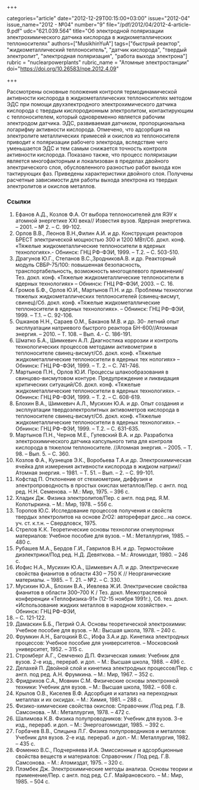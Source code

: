 +++

categories="article"
date="2012-12-29T00:15:00+03:00"
issue="2012-04"
issue_name="2012 - №04"
number="9"
file="/pdf/2012/04/2012-4-article-9.pdf"
udc="621.039.564"
title="Об электродной поляризации электрохимического датчика кислорода в жидкометаллических теплоносителях"
authors=["MusikhinYuA"]
tags=["быстрый реактор", "жидкометаллический теплоноситель", "датчик кислорода", "твердый электролит", "электродная поляризация", "работа выхода электрона"]
rubric = "nuclearpowerplants"
rubric_name = "Aтомные электростанции"
doi="https://doi.org/10.26583/npe.2012.4.09"

+++

Рассмотрены основные положения контроля термодинамической активности кислорода в жидкометаллических теплоносителях методом ЭДС при помощи двухэлектродного электрохимического датчика кислорода с твердым кислородионным электролитом, контактирующим с теплоносителем, который одновременно является рабочим электродом датчика. ЭДС, развиваемая датчиком, пропорциональна логарифму активности кислорода. Отмечено, что адсорбция на электролите металлических примесей и окислов из теплоносителя приводит к поляризации рабочего электрода, вследствие чего уменьшается ЭДС и тем самым снижается точность контроля активности кислорода. Показано также, что процесс поляризации является многофакторным и локализован в пределах двойного электрического слоя, обусловленного разностью работ выхода кон тактирующих фаз. Приведены характеристики двойного слоя. Получены расчетные зависимости для работы выхода электрона из твердых электролитов и окислов металлов.

### Ссылки

1. Ефанов А.Д., Козлов Ф.А. От выбора теплоносителей для ЯЭУ к атомной энергетике ХХI века// Известия вузов. Ядерная энергетика. – 2001. – № 2. – С. 99-102.
2. Орлов В.В., Леонов В.Н.,Филин А.И. и др. Конструкция реакторов БРЕСТ электрической мощностью 300 и 1200 МВт/Cб. докл. конф. «Тяжелые жидкометаллические теплоносители в ядерных технологиях».- Обнинск: ГНЦ РФ-ФЭИ, 1999. – Т.2. – С. 503-510.
3. Драгунов Ю.Г., Степанов В.С.,ЗродниковА.В. и др. Реакторный модуль СВБР-75/100: повышенная безопасность, транспортабельность, возможность многоцелевого применения/Тез. докл. конф. «Тяжелые жидкометаллические теплоносители в ядерных технологиях» – Обнинск: ГНЦ РФ-ФЭИ, 2003. – С. 16.
4. Громов Б.Ф., Орлов Ю.И., Мартынов П.Н. и др. Проблемы технологии тяжелых жидкометаллических теплоносителей (свинец-висмут, свинец)/Cб. докл. конф. «Тяжелые жидкометаллические теплоносители в ядерных технологиях». – Обнинск: ГНЦ РФ-ФЭИ, 1999. – Т.1. – С. 92-106.
5. Ошканов Н.Н., Сараев О.М., Баканов М.В. и др. 30- летний опыт эксплуатации натриевого быстрого реактора БН-600//Атомная энергия. – 2010. – Т. 108. – Вып. 4.- С. 186-191.
6. Шматко Б.А., Шимкевич А.Л. Диагностика коррозии и контроль технологических процессов методами активометрии в теплоносителе свинец-висмут/Cб. докл. конф. «Тяжелые жидкометаллические теплоносители в ядерных тех нологиях» – Обнинск: ГНЦ РФ-ФЭИ, 1999. – Т. 2. – С. 741-746.
7. Мартынов П.Н., Орлов Ю.И. Процессы шлакообразования в свинцово-висмутовом контуре. Предупреждение и ликвидация критических ситуаций/Cб. докл. конф. «Тяжелые жидкометаллические теплоносители в ядерных технологиях». – Обнинск: ГНЦ РФ-ФЭИ, 1999. – Т. 2. – С. 608-619.
8. Блохин В.А., Шимкевич А.Л., Мусихин Ю.А. и др. Опыт создания и эксплуатации твердоэлектролитных активометров кислорода в теплоносителе свинец-висмут/Cб. докл. конф. «Тяжелые жидкометаллические теплоносители в ядерных технологиях». – Обнинск: ГНЦ РФ-ФЭИ, 1999. – Т.2. – С. 631-635.
9. Мартынов П.Н., Чернов М.Е., Гулевский В.А. и др. Разработка электрохимического датчика капсульного типа для контроля кислорода в тяжелом теплоносителе. //Атомная энергия. – 2005. – Т. 98. – Вып. 5. – С. 360.
10. Козлов Ф.А., Кузнецов Э.К., Воробьева Т.А.и др. Электрохимическая ячейка для измерения активности кислорода в жидком натрии//Атомная энергия. – 1981. – Т. 51. – Вып. – 2. – С. 99-101.
11. Кофстад П. Отклонение от стехиометрии, диффузия и электропроводность в простых окислах металлов/Пер. с англ. под ред. Н.Н. Семенова. – М.: Мир, 1975. – 396 c.
12. Хладик Дж. Физика электролитов/Пер. с англ. под ред. Я.М. Колотыркина. – М.: Мир, 1978. – 556 с.
13. Торопов Ю.С. Исследование процессов получения и свойств твердых электролитов на основе ZrO2: автореферат дисс…на соиск. уч. ст. к.т.н. – Свердловск, 1975.
14. Стрелов К.К. Теоретические основы технологии огнеупорных материалов: Учебное пособие для вузов. – М.: Металлургия, 1985. – 480 с.
15. Рубашев М.А., Бердов Г.И., Гаврилов В.Н. и др. Термостойкие диэлектрики/Под ред. Н.Д. Девяткова. – М.: Атомиздат, 1980. – 246 с.
16. Иофис Н.А., Мусихин Ю.А., Шимкевич А.Л. и др. Электрические свойства фианитов в области 430 – 750 К // Неорганические материалы. – 1985. – Т. 21. – №2. – С. 330.
17. Мусихин Ю.А., Блохин В.А., Иевлева Ж.И. Электрические свойства фианитов в области 300–700 К / Тез. докл. Межотраслевой конференции «Теплофизика-91» (12-15 ноября 1991г.), Cб. тез. докл. «Использование жидких металлов в народном хозяйcтве». – Обнинск: ГНЦ РФ-ФЭИ,
1993. – С. 121-122.
18. Дамаскин Б.Б., Петрий О.А. Основы теоретической электрохимии: Учебное пособие для вузов. – М.: Высшая школа, 1978. – 240 с.
19. Фрумкин А.Н., Багоцкий В.С., Иофа З.А.и др. Кинетика электродных процесcов: Учебное пособие для университетов. – Московский университет, 1952. – 315 с.
20. Стромберг А.Г., Семченко Д.П. Физическая химия: Учебник для вузов. 2-е изд., перераб. и доп. – М.: Высшая школа, 1988. – 496 c.
21. Делахей П. Двойной слой и кинетика электродных процессов/Пер. с англ. под ред. А.Н. Фрумкина. – М.: Мир, 1967. – 352 с.
22. Фридрихов С.А., Мовнин С.М. Физические основы электронной техники: Учебник для вузов. – М.: Высшая школа, 1982. – 608 с.
23. Крылов О.В., Киселев В.Ф. Адсорбция и катализ на переходных металлах и их оксидах. – М.: Химия, 1981. – 288 с.
24. Физико-химические свойства окислов: Справочник /Под ред. Г.В. Самсонова. – М.: Металлургия, 1978. – 472 c.
25. Шалимова К.В. Физика полупроводников: Учебник для вузов. 3-е изд., перераб. и доп. – М.: Энергоатомиздат, 1985. – 392 с.
26. Горбачев В.В., Спицына Л.Г. Физика полупроводников и металлов: Учебник для вузов. 2-е изд. перераб. и доп.- М.: Металлургия, 1982. – 435 с.
27. Фоменко В.С., Подчерняева И.А. Эмиссионные и адсорбционные свойства веществ и материалов: Справочник / Под ред. Г.В. Самсонова. – М.: Атомиздат, 1975. – 320 c.
28. Плэмбек Дж. Электрохимические методы анализа. Основы теории и применение/Пер. с англ. под ред. С.Г. Майрановского. – М.: Мир, 1985. – 504 с.